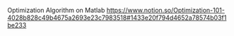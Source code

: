 Optimization Algorithm on Matlab
https://www.notion.so/Optimization-101-4028b828c49b4675a2693e23c7983518#1433e20f794d4652a78574b03f1be233
